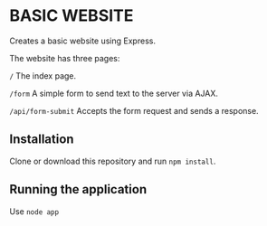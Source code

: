 # BASIC WEBSITE

Creates a basic website using Express.

The website has three pages:

`/` The index page.

`/form` A simple form to send text to the server via AJAX.

`/api/form-submit` Accepts the form request and sends a response.


## Installation

Clone or download this repository and run `npm install`.


## Running the application

Use `node app`